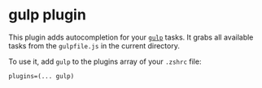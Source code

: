 # gulp plugin

This plugin adds autocompletion for your [`gulp`](https://gulpjs.com/) tasks. It grabs all available tasks from the `gulpfile.js` in the current directory.

To use it, add `gulp` to the plugins array of your `.zshrc` file:

```
plugins=(... gulp)
```
